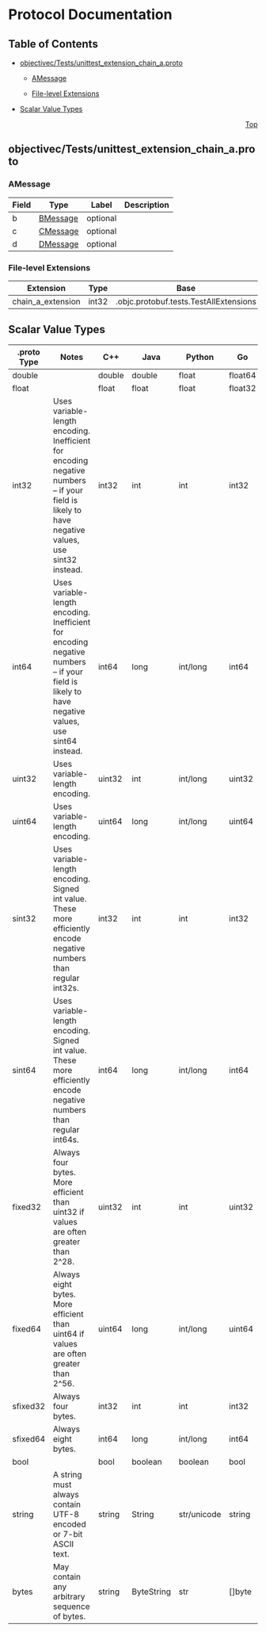 # Protocol Documentation
<a name="top"></a>

## Table of Contents

- [objectivec/Tests/unittest_extension_chain_a.proto](#objectivec_Tests_unittest_extension_chain_a-proto)
    - [AMessage](#objc-protobuf-tests-chain-AMessage)
  
    - [File-level Extensions](#objectivec_Tests_unittest_extension_chain_a-proto-extensions)
  
- [Scalar Value Types](#scalar-value-types)



<a name="objectivec_Tests_unittest_extension_chain_a-proto"></a>
<p align="right"><a href="#top">Top</a></p>

## objectivec/Tests/unittest_extension_chain_a.proto



<a name="objc-protobuf-tests-chain-AMessage"></a>

### AMessage



| Field | Type | Label | Description |
| ----- | ---- | ----- | ----------- |
| b | [BMessage](#objc-protobuf-tests-chain-BMessage) | optional |  |
| c | [CMessage](#objc-protobuf-tests-chain-CMessage) | optional |  |
| d | [DMessage](#objc-protobuf-tests-chain-DMessage) | optional |  |





 

 


<a name="objectivec_Tests_unittest_extension_chain_a-proto-extensions"></a>

### File-level Extensions
| Extension | Type | Base | Number | Description |
| --------- | ---- | ---- | ------ | ----------- |
| chain_a_extension | int32 | .objc.protobuf.tests.TestAllExtensions | 10001 |  |

 

 



## Scalar Value Types

| .proto Type | Notes | C++ | Java | Python | Go | C# | PHP | Ruby |
| ----------- | ----- | --- | ---- | ------ | -- | -- | --- | ---- |
| <a name="double" /> double |  | double | double | float | float64 | double | float | Float |
| <a name="float" /> float |  | float | float | float | float32 | float | float | Float |
| <a name="int32" /> int32 | Uses variable-length encoding. Inefficient for encoding negative numbers – if your field is likely to have negative values, use sint32 instead. | int32 | int | int | int32 | int | integer | Bignum or Fixnum (as required) |
| <a name="int64" /> int64 | Uses variable-length encoding. Inefficient for encoding negative numbers – if your field is likely to have negative values, use sint64 instead. | int64 | long | int/long | int64 | long | integer/string | Bignum |
| <a name="uint32" /> uint32 | Uses variable-length encoding. | uint32 | int | int/long | uint32 | uint | integer | Bignum or Fixnum (as required) |
| <a name="uint64" /> uint64 | Uses variable-length encoding. | uint64 | long | int/long | uint64 | ulong | integer/string | Bignum or Fixnum (as required) |
| <a name="sint32" /> sint32 | Uses variable-length encoding. Signed int value. These more efficiently encode negative numbers than regular int32s. | int32 | int | int | int32 | int | integer | Bignum or Fixnum (as required) |
| <a name="sint64" /> sint64 | Uses variable-length encoding. Signed int value. These more efficiently encode negative numbers than regular int64s. | int64 | long | int/long | int64 | long | integer/string | Bignum |
| <a name="fixed32" /> fixed32 | Always four bytes. More efficient than uint32 if values are often greater than 2^28. | uint32 | int | int | uint32 | uint | integer | Bignum or Fixnum (as required) |
| <a name="fixed64" /> fixed64 | Always eight bytes. More efficient than uint64 if values are often greater than 2^56. | uint64 | long | int/long | uint64 | ulong | integer/string | Bignum |
| <a name="sfixed32" /> sfixed32 | Always four bytes. | int32 | int | int | int32 | int | integer | Bignum or Fixnum (as required) |
| <a name="sfixed64" /> sfixed64 | Always eight bytes. | int64 | long | int/long | int64 | long | integer/string | Bignum |
| <a name="bool" /> bool |  | bool | boolean | boolean | bool | bool | boolean | TrueClass/FalseClass |
| <a name="string" /> string | A string must always contain UTF-8 encoded or 7-bit ASCII text. | string | String | str/unicode | string | string | string | String (UTF-8) |
| <a name="bytes" /> bytes | May contain any arbitrary sequence of bytes. | string | ByteString | str | []byte | ByteString | string | String (ASCII-8BIT) |

